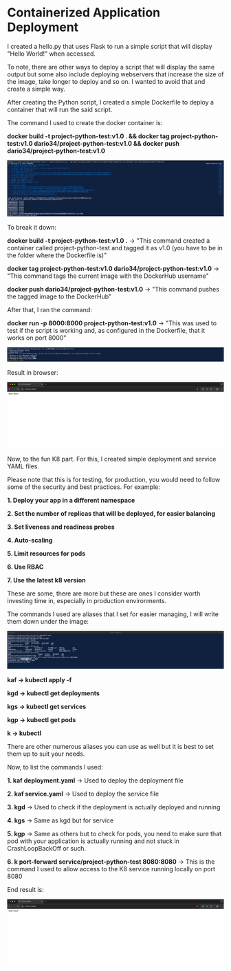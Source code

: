 # Containerized Application Deployment

I created a hello.py that uses Flask to run a simple script that will display "Hello World!" when accessed.

To note, there are other ways to deploy a script that will display the same output but some also include deploying webservers that increase the size of the image, take longer to deploy and so on.
I wanted to avoid that and create a simple way.

After creating the Python script, I created a simple Dockerfile to deploy a container that will run the said script.

The command I used to create the docker container is:

**docker build -t project-python-test:v1.0 . && docker tag project-python-test:v1.0 dario34/project-python-test:v1.0 && docker push dario34/project-python-test:v1.0**

![Docker build, tag & push](https://github.com/DarioIlic/containeraized-application-deployment/blob/35dd8aa3aaaef35af91e5c09d2b422dc1f0382f1/docker%20build%20tag%20%26%20push.png)

To break it down:

**docker build -t project-python-test:v1.0 .** -> "This command created a container called project-python-test and tagged it as v1.0 (you have to be in the folder where the Dockerfile is)"

**docker tag project-python-test:v1.0 dario34/project-python-test:v1.0** -> "This command tags the current image with the DockerHub username"

**docker push dario34/project-python-test:v1.0** -> "This command pushes the tagged image to the DockerHub"

After that, I ran the command:

**docker run -p 8000:8000 project-python-test:v1.0** -> "This was used to test if the script is working and, as configured in the Dockerfile, that it works on port 8000"

![Docker run](https://github.com/DarioIlic/containeraized-application-deployment/blob/35dd8aa3aaaef35af91e5c09d2b422dc1f0382f1/docker%20run.png)

Result in browser:

![Docker URL](https://github.com/DarioIlic/containeraized-application-deployment/blob/35dd8aa3aaaef35af91e5c09d2b422dc1f0382f1/docker%20deploy%20URL.png)

Now, to the fun K8 part. For this, I created simple deployment and service YAML files.

Please note that this is for testing, for production, you would need to follow some of the security and best practices. For example:

  **1. Deploy your app in a different namespace**
  
  **2. Set the number of replicas that will be deployed, for easier balancing**
  
  **3. Set liveness and readiness probes**
  
  **4. Auto-scaling**
  
  **5. Limit resources for pods**
  
  **6. Use RBAC**
  
  **7. Use the latest k8 version**


These are some, there are more but these are ones I consider worth investing time in, especially in production environments.

The commands I used are aliases that I set for easier managing, I will write them down under the image:

![K8 deployment](https://github.com/DarioIlic/containeraized-application-deployment/blob/35dd8aa3aaaef35af91e5c09d2b422dc1f0382f1/kubectl%20deploy.png)

**kaf -> kubectl apply -f**

**kgd -> kubectl get deployments**

**kgs -> kubectl get services**

**kgp -> kubectl get pods**

**k -> kubectl**

There are other numerous aliases you can use as well but it is best to set them up to suit your needs.

Now, to list the commands I used:

  **1. kaf deployment.yaml** -> Used to deploy the deployment file

  **2. kaf service.yaml** -> Used to deploy the service file

  **3. kgd** -> Used to check if the deployment is actually deployed and running

  **4. kgs** -> Same as kgd but for service

  **5. kgp** -> Same as others but to check for pods, you need to make sure that pod with your application is actually running and not stuck in CrashLoopBackOff or such.

  **6. k port-forward service/project-python-test 8080:8080** -> This is the command I used to allow access to the K8 service running locally on port 8080

End result is:

![K8 deployment URL](https://github.com/DarioIlic/containeraized-application-deployment/blob/35dd8aa3aaaef35af91e5c09d2b422dc1f0382f1/k8%20deploy%20URL.png)
